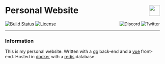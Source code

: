 # Personal Website [<img align="right" src="https://cdn.tcole.me/logo.png" height="35">](https://github.com/TimothyCole/timcole.me)

[![Build Status](https://travis-ci.com/TimothyCole/timcole.me.svg?branch=master)](https://travis-ci.com/TimothyCole/timcole.me)
[![License](https://img.shields.io/github/license/TimothyCole/timcole.me.svg?style=flat)](LICENSE)
[<img alt="Twitter" align="right" src="https://img.shields.io/twitter/follow/modesttim.svg?label=Twitter&style=social">](https://twitter.com/intent/follow?screen_name=modesttim)
[<img alt="Discord" align="right" src="https://img.shields.io/discord/313591755180081153.svg?label=Discord&logo=discord&style=social">](https://discordapp.com/invite/YFtfGwq)

---

### Information
This is my personal website.  Written with a [go](https://golang.org/) back-end and a [vue](https://vuejs.org/) front-end.  Hosted in [docker](https://www.docker.com/) with a [redis](https://redis.io/) database.